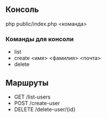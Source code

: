 ## Консоль
php public/index.php <команда>
### Команды для консоли
- list
- create <имя> <фамилия> <почта>
- delete <ID>

## Маршруты
- GET /list-users
- POST /create-user
- DELETE /delete-user/{id}

